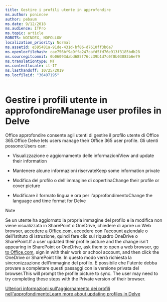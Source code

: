 ```yaml
---
title: Gestire i profili utente in approfondire
ms.author: ponincev
author: pebaum
ms.date: 9/12/2018
ms.audience: ITPro
ms.topic: article
ROBOTS: NOINDEX, NOFOLLOW
localization_priority: Normal
ms.assetid: e595481a-91de-431d-bf86-d7610ff3b6a7
ms.openlocfilehash: cae756bf9a9ffa247cafd5fd76e913f3185bdb28
ms.sourcegitcommit: 0b06093dabd685f76cc39b1d7c0f8b03883b6e79
ms.translationtype: MT
ms.contentlocale: it-IT
ms.lasthandoff: 10/25/2019
ms.locfileid: "36497195"
---
```

# <a name="manage-user-profiles-in-delve"></a><span data-ttu-id="cd6e6-102">Gestire i profili utente in approfondire</span><span class="sxs-lookup"><span data-stu-id="cd6e6-102">Manage user profiles in Delve</span></span>

<span data-ttu-id="cd6e6-103">Office approfondire consente agli utenti di gestire il profilo utente di Office 365.</span><span class="sxs-lookup"><span data-stu-id="cd6e6-103">Office Delve lets users manage their Office 365 user profile.</span></span> <span data-ttu-id="cd6e6-104">Gli utenti possono:</span><span class="sxs-lookup"><span data-stu-id="cd6e6-104">Users can:</span></span>
  
- <span data-ttu-id="cd6e6-105">Visualizzazione e aggiornamento delle informazioni</span><span class="sxs-lookup"><span data-stu-id="cd6e6-105">View and update their information</span></span>
    
- <span data-ttu-id="cd6e6-106">Mantenere alcune informazioni riservate</span><span class="sxs-lookup"><span data-stu-id="cd6e6-106">Keep some information private</span></span>
    
- <span data-ttu-id="cd6e6-107">Modifica del profilo o dell'immagine di copertina</span><span class="sxs-lookup"><span data-stu-id="cd6e6-107">Change their profile or cover picture</span></span>
    
- <span data-ttu-id="cd6e6-108">Modificare il formato lingua e ora per l'approfondimento</span><span class="sxs-lookup"><span data-stu-id="cd6e6-108">Change the language and time format for Delve</span></span>
    
> [!NOTE]
> <span data-ttu-id="cd6e6-109">Se un utente ha aggiornato la propria immagine del profilo e la modifica non viene visualizzata in SharePoint o OneDrive, chiedere di aprire un Web browser, [accedere a Office.com](https://www.office.com), accedere con l'account aziendale o dell'Istituto di istruzione, quindi fare clic sul riquadro OneDrive o SharePoint.</span><span class="sxs-lookup"><span data-stu-id="cd6e6-109">If a user updated their profile picture and the change isn't appearing in SharePoint or OneDrive, ask them to open a web browser, [go to Office.com](https://www.office.com), sign in with their work or school account, and then click the OneDrive or SharePoint tile.</span></span> <span data-ttu-id="cd6e6-110">In questo modo verrà richiesta la sincronizzazione dell'immagine del profilo. È possibile che l'utente debba provare a completare questi passaggi con la versione privata del browser.</span><span class="sxs-lookup"><span data-stu-id="cd6e6-110">This will prompt the profile picture to sync. The user may need to try completing these steps with the Private version of their browser.</span></span> 
  
[<span data-ttu-id="cd6e6-111">Ulteriori informazioni sull'aggiornamento dei profili nell'approfondimento</span><span class="sxs-lookup"><span data-stu-id="cd6e6-111">Learn more about updating profiles in Delve</span></span>](https://go.microsoft.com/fwlink/?linkid=735070)
  

